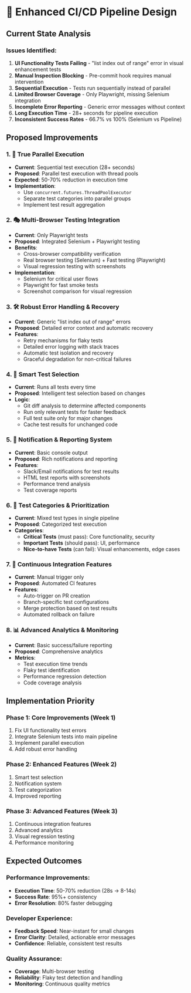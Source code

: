 # 🚀 Enhanced CI/CD Pipeline Design

## Current State Analysis

### Issues Identified:
1. **UI Functionality Tests Failing** - "list index out of range" error in visual enhancement tests
2. **Manual Inspection Blocking** - Pre-commit hook requires manual intervention
3. **Sequential Execution** - Tests run sequentially instead of parallel
4. **Limited Browser Coverage** - Only Playwright, missing Selenium integration
5. **Incomplete Error Reporting** - Generic error messages without context
6. **Long Execution Time** - 28+ seconds for pipeline execution
7. **Inconsistent Success Rates** - 66.7% vs 100% (Selenium vs Pipeline)

## Proposed Improvements

### 1. 🔄 **True Parallel Execution**
- **Current**: Sequential test execution (28+ seconds)
- **Proposed**: Parallel test execution with thread pools
- **Expected**: 50-70% reduction in execution time
- **Implementation**: 
  - Use `concurrent.futures.ThreadPoolExecutor`
  - Separate test categories into parallel groups
  - Implement test result aggregation

### 2. 🎭 **Multi-Browser Testing Integration**
- **Current**: Only Playwright tests
- **Proposed**: Integrated Selenium + Playwright testing
- **Benefits**:
  - Cross-browser compatibility verification
  - Real browser testing (Selenium) + Fast testing (Playwright)
  - Visual regression testing with screenshots
- **Implementation**:
  - Selenium for critical user flows
  - Playwright for fast smoke tests
  - Screenshot comparison for visual regression

### 3. 🛠️ **Robust Error Handling & Recovery**
- **Current**: Generic "list index out of range" errors
- **Proposed**: Detailed error context and automatic recovery
- **Features**:
  - Retry mechanisms for flaky tests
  - Detailed error logging with stack traces
  - Automatic test isolation and recovery
  - Graceful degradation for non-critical failures

### 4. 📱 **Smart Test Selection**
- **Current**: Runs all tests every time
- **Proposed**: Intelligent test selection based on changes
- **Logic**:
  - Git diff analysis to determine affected components
  - Run only relevant tests for faster feedback
  - Full test suite only for major changes
  - Cache test results for unchanged code

### 5. 🔔 **Notification & Reporting System**
- **Current**: Basic console output
- **Proposed**: Rich notifications and reporting
- **Features**:
  - Slack/Email notifications for test results
  - HTML test reports with screenshots
  - Performance trend analysis
  - Test coverage reports

### 6. 🎯 **Test Categories & Prioritization**
- **Current**: Mixed test types in single pipeline
- **Proposed**: Categorized test execution
- **Categories**:
  - **Critical Tests** (must pass): Core functionality, security
  - **Important Tests** (should pass): UI, performance
  - **Nice-to-have Tests** (can fail): Visual enhancements, edge cases

### 7. 🔄 **Continuous Integration Features**
- **Current**: Manual trigger only
- **Proposed**: Automated CI features
- **Features**:
  - Auto-trigger on PR creation
  - Branch-specific test configurations
  - Merge protection based on test results
  - Automated rollback on failure

### 8. 📊 **Advanced Analytics & Monitoring**
- **Current**: Basic success/failure reporting
- **Proposed**: Comprehensive analytics
- **Metrics**:
  - Test execution time trends
  - Flaky test identification
  - Performance regression detection
  - Code coverage analysis

## Implementation Priority

### Phase 1: Core Improvements (Week 1)
1. Fix UI functionality test errors
2. Integrate Selenium tests into main pipeline
3. Implement parallel execution
4. Add robust error handling

### Phase 2: Enhanced Features (Week 2)
1. Smart test selection
2. Notification system
3. Test categorization
4. Improved reporting

### Phase 3: Advanced Features (Week 3)
1. Continuous integration features
2. Advanced analytics
3. Visual regression testing
4. Performance monitoring

## Expected Outcomes

### Performance Improvements:
- **Execution Time**: 50-70% reduction (28s → 8-14s)
- **Success Rate**: 95%+ consistency
- **Error Resolution**: 80% faster debugging

### Developer Experience:
- **Feedback Speed**: Near-instant for small changes
- **Error Clarity**: Detailed, actionable error messages
- **Confidence**: Reliable, consistent test results

### Quality Assurance:
- **Coverage**: Multi-browser testing
- **Reliability**: Flaky test detection and handling
- **Monitoring**: Continuous quality metrics
